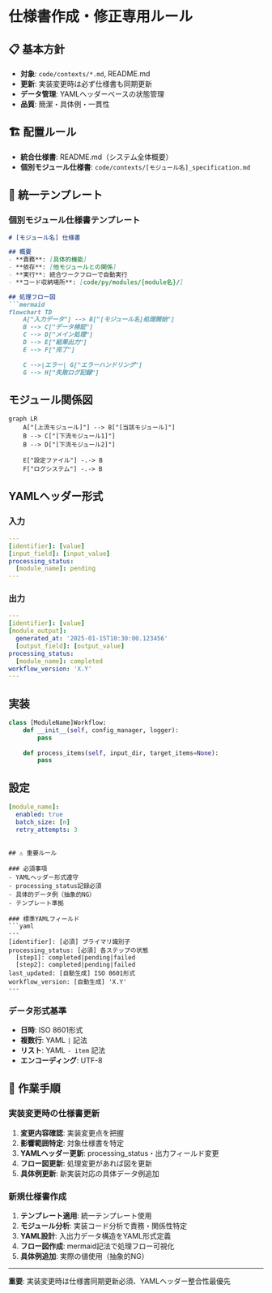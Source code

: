 # 仕様書作成・修正専用ルール

## 📋 基本方針

- **対象**: `code/contexts/*.md`, README.md
- **更新**: 実装変更時は必ず仕様書も同期更新
- **データ管理**: YAMLヘッダーベースの状態管理
- **品質**: 簡潔・具体例・一貫性

## 🏗️ 配置ルール

- **統合仕様書**: README.md（システム全体概要）
- **個別モジュール仕様書**: `code/contexts/[モジュール名]_specification.md`

## 📝 統一テンプレート

### 個別モジュール仕様書テンプレート
```markdown
# [モジュール名] 仕様書

## 概要
- **責務**: [具体的機能]
- **依存**: [他モジュールとの関係]
- **実行**: 統合ワークフローで自動実行
- **コード収納場所**: [code/py/modules/{module名}/]

## 処理フロー図
```mermaid
flowchart TD
    A["入力データ"] --> B["[モジュール名]処理開始"]
    B --> C["データ検証"]
    C --> D["メイン処理"]
    D --> E["結果出力"]
    E --> F["完了"]
    
    C -->|エラー| G["エラーハンドリング"]
    G --> H["失敗ログ記録"]
```

## モジュール関係図
```mermaid
graph LR
    A["[上流モジュール]"] --> B["[当該モジュール]"]
    B --> C["[下流モジュール1]"]
    B --> D["[下流モジュール2]"]
    
    E["設定ファイル"] -.-> B
    F["ログシステム"] -.-> B
```

## YAMLヘッダー形式

### 入力
```yaml
---
[identifier]: [value]
[input_field]: [input_value]
processing_status:
  [module_name]: pending
---
```

### 出力
```yaml
---
[identifier]: [value]
[module_output]:
  generated_at: '2025-01-15T10:30:00.123456'
  [output_field]: [output_value]
processing_status:
  [module_name]: completed
workflow_version: 'X.Y'
---
```

## 実装
```python
class [ModuleName]Workflow:
    def __init__(self, config_manager, logger):
        pass
    
    def process_items(self, input_dir, target_items=None):
        pass
```

## 設定
```yaml
[module_name]:
  enabled: true
  batch_size: [n]
  retry_attempts: 3
```
```

## ⚠️ 重要ルール

### 必須事項
- YAMLヘッダー形式遵守
- processing_status記録必須
- 具体的データ例（抽象的NG）
- テンプレート準拠

### 標準YAMLフィールド
```yaml
---
[identifier]: [必須] プライマリ識別子
processing_status: [必須] 各ステップの状態
  [step1]: completed|pending|failed
  [step2]: completed|pending|failed
last_updated: [自動生成] ISO 8601形式
workflow_version: [自動生成] 'X.Y'
---
```

### データ形式基準
- **日時**: ISO 8601形式
- **複数行**: YAML `|` 記法
- **リスト**: YAML `- item` 記法
- **エンコーディング**: UTF-8

## 🔧 作業手順

### 実装変更時の仕様書更新
1. **変更内容確認**: 実装変更点を把握
2. **影響範囲特定**: 対象仕様書を特定
3. **YAMLヘッダー更新**: processing_status・出力フィールド変更
4. **フロー図更新**: 処理変更があれば図を更新
5. **具体例更新**: 新実装対応の具体データ例追加

### 新規仕様書作成
1. **テンプレート適用**: 統一テンプレート使用
2. **モジュール分析**: 実装コード分析で責務・関係性特定
3. **YAML設計**: 入出力データ構造をYAML形式定義
4. **フロー図作成**: mermaid記法で処理フロー可視化
5. **具体例追加**: 実際の値使用（抽象的NG）

---

**重要**: 実装変更時は仕様書同期更新必須、YAMLヘッダー整合性最優先